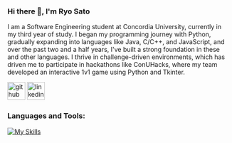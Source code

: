### Hi there 👋, I'm Ryo Sato
I am a Software Engineering student at Concordia University, currently in my third year of study. I began my programming journey with Python, gradually expanding into languages like Java, C/C++, and JavaScript, and over the past two and a half years, I've built a strong foundation in these and other languages. I thrive in challenge-driven environments, which has driven me to participate in hackathons like ConUHacks, where my team developed an interactive 1v1 game using Python and Tkinter.



[<img src='https://cdn.jsdelivr.net/npm/simple-icons@3.0.1/icons/github.svg' alt='github' height='40'>](https://github.com/RyoSat0)  [<img src='https://cdn.jsdelivr.net/npm/simple-icons@3.0.1/icons/linkedin.svg' alt='linkedin' height='40'>](https://www.linkedin.com/in/ryosat0/)  

### Languages and Tools:

[![My Skills](https://skillicons.dev/icons?i=py,java,c,cpp,js,html,CSS,git)](https://skillicons.dev)
